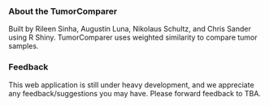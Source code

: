 ### About the TumorComparer
Built by Rileen Sinha, Augustin Luna, Nikolaus Schultz, and Chris Sander using R Shiny.
TumorComparer uses weighted similarity to compare tumor samples.
### Feedback
This web application is still under heavy development, and we appreciate any feedback/suggestions you may have. Please forward feedback to TBA.
